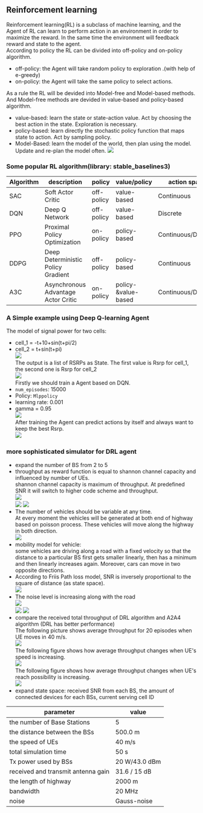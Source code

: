 ## Reinforcement learning  
Reinforcement learning(RL) is a subclass of machine learning, and the Agent of RL can learn to perform action in an environment in order to maximize the reward.
In the same time the environment will feedback reward and state to the agent.   
According to policy the RL can be divided into off-policy and on-policy algorithm.
* off-policy: the Agent will take random policy to exploration .(with help of e-greedy)  
* on-policy: the Agent will take the same policy to select actions.        

As a rule the RL will be devided into Model-free and Model-based methods. And Model-free methods are devided in value-based and policy-based algorithm.  
* value-based: learn the state or state-action value. Act by choosing the best action in the state. Exploration is necessary.  
* policy-based: learn directly the stochastic policy function that maps state to action. Act by sampling policy.  
* Model-Based: learn the model of the world, then plan using the model. Update and re-plan the model often.
![](https://github.com/yongzhe4869/Studienarbeit/blob/main/Figure/DRL.PNG)   
### Some popular RL algorithm(library: stable_baselines3)
|Algorithm|description|policy|value/policy|action space|state space|  
|-----|-----|-----|-----|------|------|   
|SAC|Soft Actor Critic|off-policy|value-based|Continuous|Continuous/Discrete|   
|DQN|Deep Q Network|off-policy|value-based|Discrete|Continuous/Discrete|   
|PPO| Proximal Policy Optimization|on-policy|policy-based|Continuous/Discrete|Continuous/Discrete|   
|DDPG|Deep Deterministic Policy Gradient|off-policy|policy-based|Continuous|Continuous/Discrete|   
|A3C| Asynchronous Advantage Actor Critic|on-policy|policy-&value-based|Continuous/Discrete|Continuous/Discrete|  
### A Simple example using Deep Q-learning Agent
The model of signal power for two cells:  
* cell_1 = -t+10+sin(t+pi/2)  
* cell_2 = t+sin(t+pi)  
![](https://github.com/yongzhe4869/Studienarbeit/blob/main/Figure/example.PNG)   
The output is a list of RSRPs as State. The first value is Rsrp for cell_1, the second one is Rsrp for cell_2  
![](https://github.com/yongzhe4869/Studienarbeit/blob/main/Figure/example5.PNG)   
Firstly we should train a Agent based on DQN.  
* `num_episodes`: 15000
* Policy: `Mlppolicy`
* learning rate: 0.001 
* gamma = 0.95    
![](https://github.com/yongzhe4869/Studienarbeit/blob/main/Figure/result3.PNG)     
After training the Agent can predict actions by itself and always want to keep the best Rsrp.  
![](https://github.com/yongzhe4869/Studienarbeit/blob/main/Figure/result4.PNG)   
 ### more sophisticated simulator for DRL agent
 * expand the number of BS from 2 to 5  
 * throughput as reward function is equal to shannon channel capacity and influenced by number of UEs.    
 shannon channel capacity is maximum of throughput. At predefined SNR it will switch to higher code scheme and throughput.      
  ![](https://github.com/yongzhe4869/Studienarbeit/blob/main/Figure/throughput.PNG)    
  ![](https://github.com/yongzhe4869/Studienarbeit/blob/main/Figure/throughput_snr.PNG)
  ![](https://github.com/yongzhe4869/Studienarbeit/blob/main/Figure/switch.PNG) 
 * The number of vehicles should be variable at any time.    
 At every moment the vehicles will be generated at both end of highway based on poisson process. These vehicles will move along the highway in both direction.    
 ![](https://github.com/yongzhe4869/Studienarbeit/blob/main/Figure/num_UE.PNG) 
 * mobility model for vehicle:   
 some vehicles are driving along a road with a fixed velocity so that the distance to a particular BS first gets smaller linearly, then has a minimum and then linearly increases again. Moreover, cars can move in two opposite directions.    
 * According to Friis Path loss model, SNR is inversely proportional to the square of distance (as state space).   
  ![](https://github.com/yongzhe4869/Studienarbeit/blob/main/Figure/formel.PNG)    
 * The noise level is increasing along with the road  
  ![](https://github.com/yongzhe4869/Studienarbeit/blob/main/Figure/distance.PNG)  
  ![](https://github.com/yongzhe4869/Studienarbeit/blob/main/Figure/model.PNG)
  ![](https://github.com/yongzhe4869/Studienarbeit/blob/main/Figure/train_1.PNG)   
 * compare the received total throughput of DRL algorithm and A2A4 algorithm (DRL has better performance)  
 The following picture shows average throughput for 20 episodes when UE moves in 40 m/s.   
  ![](https://github.com/yongzhe4869/Studienarbeit/blob/main/Figure/th.PNG)    
  The following figure shows how average throughput changes when UE's speed is increasing.   
  ![](https://github.com/yongzhe4869/Studienarbeit/blob/main/Figure/th_v.PNG)    
  The following figure shows how average throughput changes when UE's reach possibility is increasing.    
  ![](https://github.com/yongzhe4869/Studienarbeit/blob/main/Figure/th_lamb.PNG)    
 * expand state space: received SNR from each BS, the amount of connected devices for each BSs, current serving cell ID      


|parameter|value|    
|-------|--------|     
|the number of Base Stations|5|  
|the distance between the BSs|500.0 m|  
|the speed of UEs|40 m/s|  
|total simulation time|50 s|
|Tx power used by BSs|20 W/43.0 dBm|  
|received and transmit antenna gain|31.6 / 15 dB|  
|the length of highway| 2000 m|   
|bandwidth|20 MHz|  
|noise|Gauss-noise|   


 
